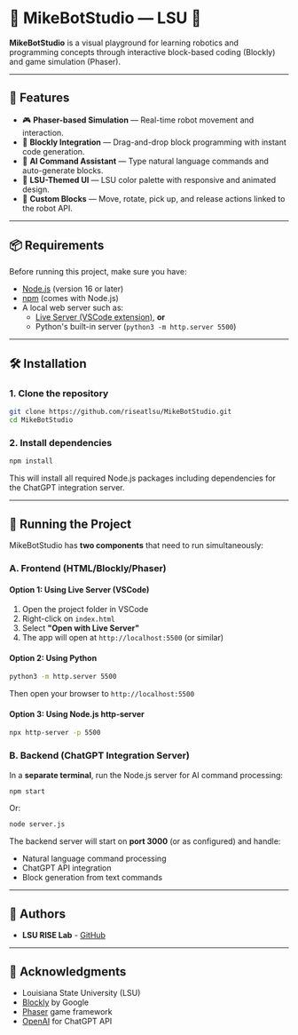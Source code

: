 # 🧩 MikeBotStudio — LSU  🐅

**MikeBotStudio** is a visual playground for learning robotics and programming concepts through interactive block-based coding (Blockly) and game simulation (Phaser).  

---

## 🚀 Features

- 🎮 **Phaser-based Simulation** — Real-time robot movement and interaction.
- 🧱 **Blockly Integration** — Drag-and-drop block programming with instant code generation.
- 🤖 **AI Command Assistant** — Type natural language commands and auto-generate blocks.
- 🎨 **LSU-Themed UI** — LSU color palette with responsive and animated design.
- 🧩 **Custom Blocks** — Move, rotate, pick up, and release actions linked to the robot API.

---

## 📦 Requirements

Before running this project, make sure you have:

- [Node.js](https://nodejs.org/en/download) (version 16 or later)
- [npm](https://www.npmjs.com/) (comes with Node.js)
- A local web server such as:
  - [Live Server (VSCode extension)](https://marketplace.visualstudio.com/items?itemName=ritwickdey.LiveServer), **or**
  - Python's built-in server (`python3 -m http.server 5500`)

---

## 🛠️ Installation

### 1. Clone the repository

```bash
git clone https://github.com/riseatlsu/MikeBotStudio.git
cd MikeBotStudio
```

### 2. Install dependencies

```bash
npm install
```

This will install all required Node.js packages including dependencies for the ChatGPT integration server.

---

## 🎯 Running the Project

MikeBotStudio has **two components** that need to run simultaneously:

### A. Frontend (HTML/Blockly/Phaser)

#### Option 1: Using Live Server (VSCode)
1. Open the project folder in VSCode
2. Right-click on `index.html`
3. Select **"Open with Live Server"**
4. The app will open at `http://localhost:5500` (or similar)

#### Option 2: Using Python
```bash
python3 -m http.server 5500
```
Then open your browser to `http://localhost:5500`

#### Option 3: Using Node.js http-server
```bash
npx http-server -p 5500
```

### B. Backend (ChatGPT Integration Server)

In a **separate terminal**, run the Node.js server for AI command processing:

```bash
npm start
```
Or:
```bash
node server.js
```

The backend server will start on **port 3000** (or as configured) and handle:
- Natural language command processing
- ChatGPT API integration
- Block generation from text commands

---

## 👥 Authors

- **LSU RISE Lab** - [GitHub](https://github.com/riseatlsu)

---

## 🏫 Acknowledgments

- Louisiana State University (LSU)
- [Blockly](https://developers.google.com/blockly) by Google
- [Phaser](https://phaser.io/) game framework
- [OpenAI](https://openai.com/) for ChatGPT API
